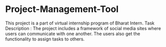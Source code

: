 # Project-Management-Tool
This project is a part of virtual internship program of Bharat Intern.
Task Description : The project includes a framework of social media sites where users can communicate with one another. The users also get the functionality to assign tasks to others.
